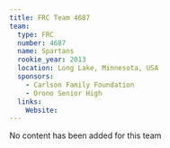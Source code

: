 ```yaml
---
title: FRC Team 4687
team:
  type: FRC
  number: 4687
  name: Spartans
  rookie_year: 2013
  location: Long Lake, Minnesota, USA
  sponsors:
    - Carlson Family Foundation
    - Orono Senior High
  links:
    Website: 
---
```

No content has been added for this team